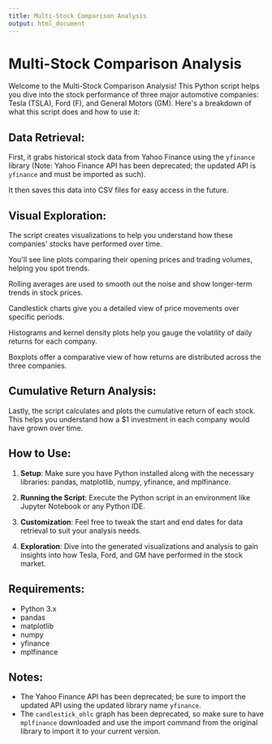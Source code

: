 ```yaml
---
title: Multi-Stock Comparison Analysis
output: html_document
---
```


# Multi-Stock Comparison Analysis

Welcome to the Multi-Stock Comparison Analysis! This Python script helps you dive into the stock performance of three major automotive companies: Tesla (TSLA), Ford (F), and General Motors (GM). Here's a breakdown of what this script does and how to use it:

## Data Retrieval:

First, it grabs historical stock data from Yahoo Finance using the `yfinance` library (Note: Yahoo Finance API has been deprecated; the updated API is `yfinance` and must be imported as such).

It then saves this data into CSV files for easy access in the future.

## Visual Exploration:

The script creates visualizations to help you understand how these companies' stocks have performed over time.

You'll see line plots comparing their opening prices and trading volumes, helping you spot trends.

Rolling averages are used to smooth out the noise and show longer-term trends in stock prices.

Candlestick charts give you a detailed view of price movements over specific periods.

Histograms and kernel density plots help you gauge the volatility of daily returns for each company.

Boxplots offer a comparative view of how returns are distributed across the three companies.

## Cumulative Return Analysis:

Lastly, the script calculates and plots the cumulative return of each stock. This helps you understand how a $1 investment in each company would have grown over time.

## How to Use:

1. **Setup**: Make sure you have Python installed along with the necessary libraries: pandas, matplotlib, numpy, yfinance, and mplfinance.

2. **Running the Script**: Execute the Python script in an environment like Jupyter Notebook or any Python IDE.

3. **Customization**: Feel free to tweak the start and end dates for data retrieval to suit your analysis needs.

4. **Exploration**: Dive into the generated visualizations and analysis to gain insights into how Tesla, Ford, and GM have performed in the stock market.

## Requirements:

- Python 3.x
- pandas
- matplotlib
- numpy
- yfinance
- mplfinance

## Notes:

- The Yahoo Finance API has been deprecated; be sure to import the updated API using the updated library name `yfinance`.
- The `candlestick_ohlc` graph has been deprecated, so make sure to have `mplfinance` downloaded and use the import command from the original library to import it to your current version.




